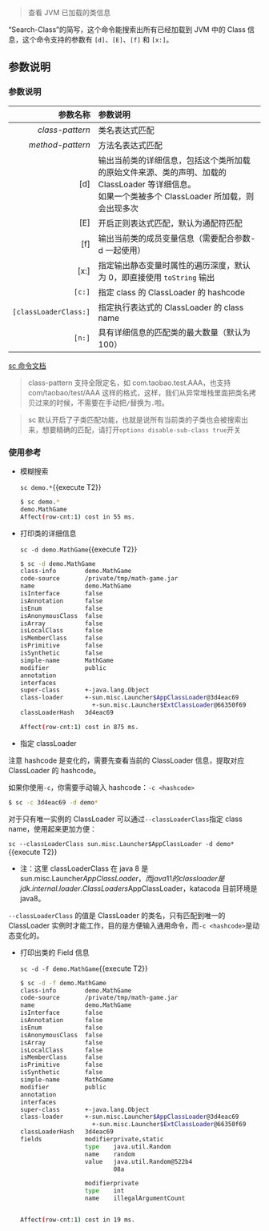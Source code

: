 > 查看 JVM 已加载的类信息

“Search-Class”的简写，这个命令能搜索出所有已经加载到 JVM 中的 Class 信息，这个命令支持的参数有 `[d]`、`[E]`、`[f]` 和 `[x:]`。

## 参数说明

### 参数说明

|              参数名称 | 参数说明                                                                                                                                              |
| --------------------: | :---------------------------------------------------------------------------------------------------------------------------------------------------- |
|       _class-pattern_ | 类名表达式匹配                                                                                                                                        |
|      _method-pattern_ | 方法名表达式匹配                                                                                                                                      |
|                   [d] | 输出当前类的详细信息，包括这个类所加载的原始文件来源、类的声明、加载的 ClassLoader 等详细信息。<br/>如果一个类被多个 ClassLoader 所加载，则会出现多次 |
|                   [E] | 开启正则表达式匹配，默认为通配符匹配                                                                                                                  |
|                   [f] | 输出当前类的成员变量信息（需要配合参数-d 一起使用）                                                                                                   |
|                  [x:] | 指定输出静态变量时属性的遍历深度，默认为 0，即直接使用 `toString` 输出                                                                                |
|                `[c:]` | 指定 class 的 ClassLoader 的 hashcode                                                                                                                 |
| `[classLoaderClass:]` | 指定执行表达式的 ClassLoader 的 class name                                                                                                            |
|                `[n:]` | 具有详细信息的匹配类的最大数量（默认为 100）                                                                                                          |

[sc 命令文档](https://arthas.aliyun.com/doc/sc.html)

> class-pattern 支持全限定名，如 com.taobao.test.AAA，也支持 com/taobao/test/AAA 这样的格式，这样，我们从异常堆栈里面把类名拷贝过来的时候，不需要在手动把`/`替换为`.`啦。

> sc 默认开启了子类匹配功能，也就是说所有当前类的子类也会被搜索出来，想要精确的匹配，请打开`options disable-sub-class true`开关

### 使用参考

- 模糊搜索

  `sc demo.*`{{execute T2}}

  ```bash
  $ sc demo.*
  demo.MathGame
  Affect(row-cnt:1) cost in 55 ms.
  ```

- 打印类的详细信息

  `sc -d demo.MathGame`{{execute T2}}

  ```bash
  $ sc -d demo.MathGame
  class-info        demo.MathGame
  code-source       /private/tmp/math-game.jar
  name              demo.MathGame
  isInterface       false
  isAnnotation      false
  isEnum            false
  isAnonymousClass  false
  isArray           false
  isLocalClass      false
  isMemberClass     false
  isPrimitive       false
  isSynthetic       false
  simple-name       MathGame
  modifier          public
  annotation
  interfaces
  super-class       +-java.lang.Object
  class-loader      +-sun.misc.Launcher$AppClassLoader@3d4eac69
                      +-sun.misc.Launcher$ExtClassLoader@66350f69
  classLoaderHash   3d4eac69

  Affect(row-cnt:1) cost in 875 ms.
  ```

- 指定 classLoader

注意 hashcode 是变化的，需要先查看当前的 ClassLoader 信息，提取对应 ClassLoader 的 hashcode。

如果你使用`-c`，你需要手动输入 hashcode：`-c <hashcode>`

```bash
$ sc -c 3d4eac69 -d demo*
```

对于只有唯一实例的 ClassLoader 可以通过`--classLoaderClass`指定 class name，使用起来更加方便：

`sc --classLoaderClass sun.misc.Launcher$AppClassLoader -d demo*`{{execute T2}}

- 注：这里 classLoaderClass 在 java 8 是 sun.misc.Launcher$AppClassLoader，而 java 11 的 classloader 是 jdk.internal.loader.ClassLoaders$AppClassLoader，katacoda 目前环境是 java8。

`--classLoaderClass` 的值是 ClassLoader 的类名，只有匹配到唯一的 ClassLoader 实例时才能工作，目的是方便输入通用命令，而`-c <hashcode>`是动态变化的。

- 打印出类的 Field 信息

  `sc -d -f demo.MathGame`{{execute T2}}

  ```bash
  $ sc -d -f demo.MathGame
  class-info        demo.MathGame
  code-source       /private/tmp/math-game.jar
  name              demo.MathGame
  isInterface       false
  isAnnotation      false
  isEnum            false
  isAnonymousClass  false
  isArray           false
  isLocalClass      false
  isMemberClass     false
  isPrimitive       false
  isSynthetic       false
  simple-name       MathGame
  modifier          public
  annotation
  interfaces
  super-class       +-java.lang.Object
  class-loader      +-sun.misc.Launcher$AppClassLoader@3d4eac69
                      +-sun.misc.Launcher$ExtClassLoader@66350f69
  classLoaderHash   3d4eac69
  fields            modifierprivate,static
                    type    java.util.Random
                    name    random
                    value   java.util.Random@522b4
                            08a

                    modifierprivate
                    type    int
                    name    illegalArgumentCount


  Affect(row-cnt:1) cost in 19 ms.
  ```
